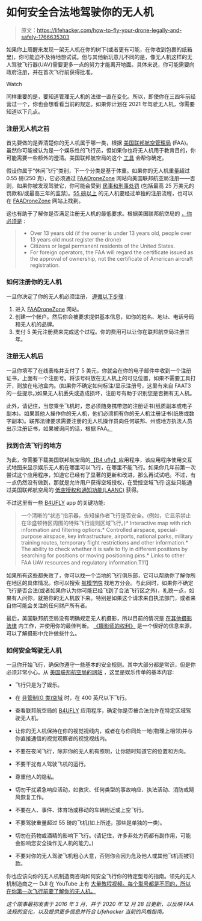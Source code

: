 # 如何安全合法地驾驶你的无人机

> 原文：<https://lifehacker.com/how-to-fly-your-drone-legally-and-safely-1766635303>

如果你上周醒来发现一架无人机在你的树下(或者更有可能，在你收到包裹的纸箱里)，你可能迫不及待地想试试。但与其他新玩意儿不同的是，像无人机这样的无人驾驶飞行器(UAV)需要更多一点的努力才能离开地面。具体来说，你可能需要向政府注册，并在首次飞行前获得批准。

Watch

同样重要的是，要知道管理无人机的法律一直在变化。所以，即使你在三四年前经营过一个，你也会想看看当前的规定。如果你计划在 2021 年驾驶无人机，你需要知道以下几点。

### **注册无人机之前**

首先要做的是弄清楚你的无人机属于哪一类，根据 [美国联邦航空管理局](https://www.faa.gov/uas/) (FAA)。虽然你可能被认为是一个娱乐性的飞行员，但如果你也将无人机用于教育目的，你可能需要一些额外的澄清。美国联邦航空局的这个 [工具](https://www.faa.gov/uas/getting_started/user_identification_tool/) 会帮你确定。

假设你属于“休闲飞行”类别，下一个分类是基于体重。如果你的无人机重量超过 0.55 磅(250 克)，它必须通过 [FAADroneZone](https://faadronezone.faa.gov/#/) 网站向美国联邦航空局注册——否则，如果你被发现驾驶它，你可能会受到 [民事和刑事处罚](https://www.faa.gov/uas/getting_started/register_drone/#:~:text=Failure%20to%20register%20a%20drone,to%20three%20(3)%20years.) (包括最高 25 万美元的罚款和/或最高三年的监禁)。[55 磅以上](https://www.faa.gov/uas/resources/events_calendar/archive/2019_uas_symposium/media/How_To_Drone_Operations_Over_55_lbs.pdf) 的无人机要经过单独的注册流程，也可以在 [FAADroneZone](https://faadronezone.faa.gov/#/) 网站上找到。

这也有助于了解你是否满足注册无人机的最低要求。根据美国联邦航空局的 [，你必须是](https://www.faa.gov/uas/getting_started/register_drone/) :

> *   Over 13 years old (if the owner is under 13 years old, people over 13 years old must register the drone)
> *   Citizens or legal permanent residents of the United States.
> *   For foreign operators, the FAA will regard the certificate issued as the approval of ownership, not the certificate of American aircraft registration.

### **如何注册你的无人机**

一旦你决定了你的无人机必须注册， [遵循以下步骤](https://www.faa.gov/uas/getting_started/register_drone/) :

1.  进入 [FAADroneZone](https://faadronezone.faa.gov/#/) 网站。
2.  创建一个帐户。然后你会被要求提供基本信息，如你的姓名、地址、电话号码和无人机的品牌。
3.  支付 5 美元注册费来完成这个过程。你的费用可以让你在联邦航空局注册三年。

### **注册无人机后**

一旦你填写了在线表格并支付了 5 美元，你就会在你的电子邮件中收到一个注册证书，上面有一个注册号。将该号码放在无人机上的可见位置，如果不需要工具打开，则放在电池盒内。(如果你不确定如何标注/显示注册号，这里有来自 FAAT3 的一些提示。)如果无人机丢失或造成损坏，注册号有助于识别您是否拥有无人机。

此外，请记住，当您乘坐飞机时，您必须随身携带您的注册证书(纸质副本或电子副本)。如果其他人操作你的无人机，他们必须拥有你的无人机注册证书(纸质或数字副本)。联邦法律要求需要注册的无人机操作员向任何联邦、州或地方执法人员出示注册证书，如果被询问的话，根据 FAA[。](https://www.faa.gov/uas/getting_started/register_drone/)

### **找到合法飞行的地方**

为此，你需要下载美国联邦航空局的[【B4 ufly】](https://www.faa.gov/uas/recreational_fliers/where_can_i_fly/b4ufly/)应用程序，该应用程序使用交互式地图来显示娱乐无人机在哪里可以飞行，在哪里不能飞行。如果你几年前第一次尝试这个应用程序，知道它已经有了显著的更新和改进，那么再试试吧。不过，有一点仍然没有做到，那就是允许用户获得空域授权，在受控空域飞行:这些只能通过美国联邦航空局的 [低空授权和通知功能(LAANC)](https://www.faa.gov/uas/programs_partnerships/data_exchange/) 获得。

不过这里有一些 [B4UFLY](https://www.faa.gov/uas/recreational_fliers/where_can_i_fly/b4ufly/) app 的关键功能:

> 一个清晰的“状态”指示器，告知操作者飞行是否安全。(例如，它显示禁止在华盛顿特区周围的特殊飞行规则区域飞行。)*   Interactive map with rich information and filtering options.*   Controlled airspace, special-purpose airspace, key infrastructure, airports, national parks, military training routes, temporary flight restrictions and other information.*   The ability to check whether it is safe to fly in different positions by searching for positions or moving positioning pins.*   Links to other FAA UAV resources and regulatory information.T11】

如果所有这些都失败了，你可以找一个当地的飞行俱乐部，它可以帮助你了解你所在地区的具体情况。你可以搜索 [航模学院](http://www.modelaircraft.org/clubsearch.aspx) 找地方分会。与此同时，如果你不确定飞行是否合法(或者如果你认为你可能已经飞到了合法飞行区之外)，礼貌一点，如果有人问你，就把你的无人机放下来。特别是如果这个请求来自执法部门，或者来自你可能会关注的任何财产所有者。

最后，美国联邦航空局没有明确规定无人机摄影，所以目前的情况是 [在其他摄影法律](https://www.pcmag.com/news/drone-regulations-what-you-need-to-know) 内工作，并使用你的最佳判断。 [《摄影师的权利》](http://www.krages.com/ThePhotographersRight.pdf) 是一个很好的信息来源，可以了解摄影中允许做些什么。

### **如何安全驾驶无人机**

一旦你开始飞行，确保你遵守一些基本的安全规则。其中大部分都是常识，但是你必须非常小心。从 [美国联邦航空局的网站](https://www.faa.gov/uas/recreational_fliers/) ，这里是娱乐传单的基本内容:

*   飞行只是为了娱乐。
*   在 [非管制(G 类)空域](https://www.faa.gov/regulations_policies/handbooks_manuals/aviation/phak/media/17_phak_ch15.pdf) 时，在 400 英尺以下飞行。

*   查看联邦航空局的 [B4UFLY](https://www.faa.gov/uas/recreational_fliers/where_can_i_fly/b4ufly/) 应用程序，确定你是否被合法允许在特定区域驾驶无人机。
*   让你的无人机保持在你的视觉视线内，或者在与你同处一地(物理上相邻)并与你直接通信的视觉观察者的视觉视线内。
*   不要在夜间飞行，除非你的无人机有照明，让你随时知道它的位置和方向。
*   不要干扰有人驾驶飞机的运行。
*   尊重他人的隐私。
*   切勿干扰紧急响应活动，如救灾、任何类型的事故响应、执法活动、消防或飓风恢复工作。
*   不要在人、事件、体育场或移动的车辆附近或上空飞行。
*   不要驾驶重量超过 55 磅的飞机(如上所述，那些是单独的一类)。
*   切勿在药物或酒精的影响下飞行。(请记住，许多非处方药都有副作用，可能会影响您安全操作无人机的能力。)
*   不要对你的无人驾驶飞机粗心大意，否则你会因为危及他人或其他飞机而被罚款。

你也应该向你的无人机制造商咨询如何安全飞行你的特定型号的指南。领先的无人机制造商之一 DJI 在 YouTube 上有 [大量教程视频。每个型号都是不同的，所以在你第一次飞行前要了解你的无人机。](https://www.youtube.com/channel/UClH0xVO3zOfYdGjoPU6S2hw)

*这个故事最初发表于 2016 年 3 月，并于 2020 年 12 月 28 日更新，以反映 FAA 法规的变化，以及提供更多信息并符合 Lifehacker 当前的风格指南。*